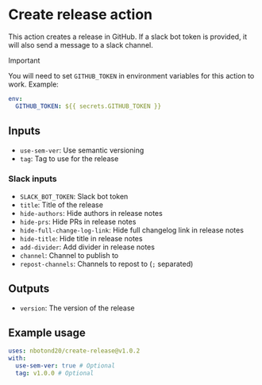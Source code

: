 # Create release action

This action creates a release in GitHub. If a slack bot token is provided, it will also send a message to a slack channel.

> [!IMPORTANT]
> You will need to set `GITHUB_TOKEN` in environment variables for this action to work.
> Example:
>
> ```yaml
> env:
>   GITHUB_TOKEN: ${{ secrets.GITHUB_TOKEN }}
> ```

## Inputs

- `use-sem-ver`: Use semantic versioning
- `tag`: Tag to use for the release

### Slack inputs

- `SLACK_BOT_TOKEN`: Slack bot token
- `title`: Title of the release
- `hide-authors`: Hide authors in release notes
- `hide-prs`: Hide PRs in release notes
- `hide-full-change-log-link`: Hide full changelog link in release notes
- `hide-title`: Hide title in release notes
- `add-divider`: Add divider in release notes
- `channel`: Channel to publish to
- `repost-channels`: Channels to repost to (`;` separated)

## Outputs

- `version`: The version of the release

## Example usage

```yaml
uses: nbotond20/create-release@v1.0.2
with:
  use-sem-ver: true # Optional
  tag: v1.0.0 # Optional
```
